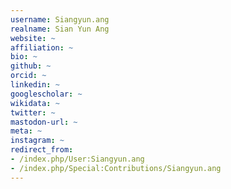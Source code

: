 ```yaml
---
username: Siangyun.ang
realname: Sian Yun Ang
website: ~
affiliation: ~
bio: ~
github: ~
orcid: ~
linkedin: ~
googlescholar: ~
wikidata: ~
twitter: ~
mastodon-url: ~
meta: ~
instagram: ~
redirect_from:
- /index.php/User:Siangyun.ang
- /index.php/Special:Contributions/Siangyun.ang
---
```

